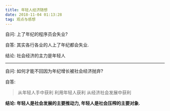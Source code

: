 ```yaml
---
title: 年轻人经济随想
date: 2018-11-04 01:13:28
tag: 观点与感想
---
```

自问: 上了年纪的程序员会失业?

自答: 其实各行各业的人上了年纪都会失业.

结论: 社会经济的主力是年轻人

---

自问: 如何才能不回因为年纪增长被社会经济抛弃?

自答:

> 从年轻人手中获利
> 利用年轻人获利
> 从经济社会发展中获利

**结论: 年轻人是社会发展的主要推动力, 年轻人是社会压榨的主要对象.**

<!--more-->
